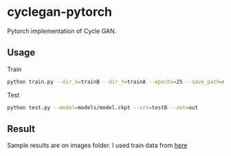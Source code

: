 # cyclegan-pytorch
Pytorch implementation of Cycle GAN.

## Usage
Train
```bash
python train.py --dir_X=trainB --dir_Y=trainA --epochs=25 --save_path=models/model.ckpt
```
Test
```bash
python test.py --model=models/model.ckpt --src=testB --out=out
```

## Result
Sample results are on images folder. I used train data from [here](https://github.com/junyanz/pytorch-CycleGAN-and-pix2pix)